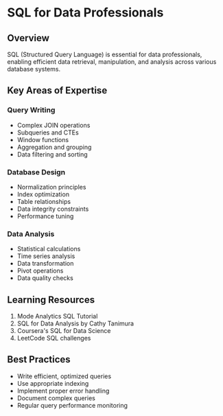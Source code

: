 # SQL for Data Professionals

## Overview
SQL (Structured Query Language) is essential for data professionals, enabling efficient data retrieval, manipulation, and analysis across various database systems.

## Key Areas of Expertise

### Query Writing
- Complex JOIN operations
- Subqueries and CTEs
- Window functions
- Aggregation and grouping
- Data filtering and sorting

### Database Design
- Normalization principles
- Index optimization
- Table relationships
- Data integrity constraints
- Performance tuning

### Data Analysis
- Statistical calculations
- Time series analysis
- Data transformation
- Pivot operations
- Data quality checks

## Learning Resources
1. Mode Analytics SQL Tutorial
2. SQL for Data Analysis by Cathy Tanimura
3. Coursera's SQL for Data Science
4. LeetCode SQL challenges

## Best Practices
- Write efficient, optimized queries
- Use appropriate indexing
- Implement proper error handling
- Document complex queries
- Regular query performance monitoring 